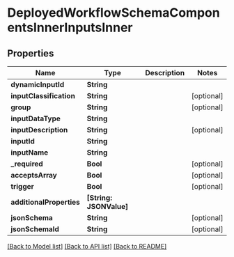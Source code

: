 # DeployedWorkflowSchemaComponentsInnerInputsInner

## Properties
Name | Type | Description | Notes
------------ | ------------- | ------------- | -------------
**dynamicInputId** | **String** |  | 
**inputClassification** | **String** |  | [optional] 
**group** | **String** |  | [optional] 
**inputDataType** | **String** |  | 
**inputDescription** | **String** |  | [optional] 
**inputId** | **String** |  | 
**inputName** | **String** |  | 
**_required** | **Bool** |  | [optional] 
**acceptsArray** | **Bool** |  | [optional] 
**trigger** | **Bool** |  | [optional] 
**additionalProperties** | **[String: JSONValue]** |  | 
**jsonSchema** | **String** |  | [optional] 
**jsonSchemaId** | **String** |  | [optional] 

[[Back to Model list]](../README.md#documentation-for-models) [[Back to API list]](../README.md#documentation-for-api-endpoints) [[Back to README]](../README.md)


